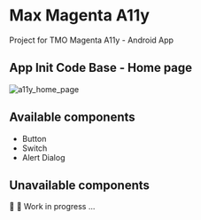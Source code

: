 # Max Magenta A11y

Project for TMO Magenta A11y - Android App

## App Init Code Base - Home page

![a11y_home_page](https://github.com/max-jin/maxmagentaa11y/assets/133815086/295913da-f79a-4eb0-9b65-65b8e86d639e)

## Available components
- Button
- Switch
- Alert Dialog 

## Unavailable components
:construction: :construction_worker: Work in progress ...

